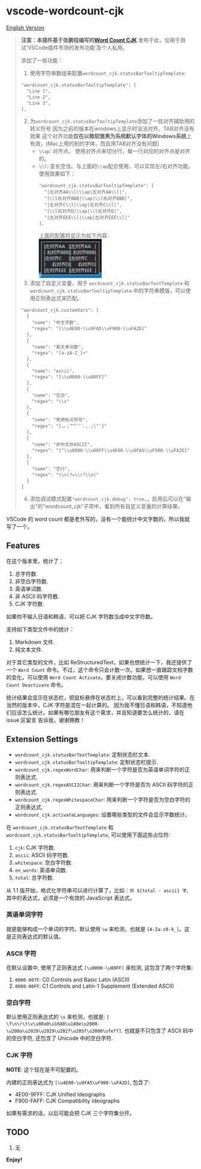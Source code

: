 # vscode-wordcount-cjk

[English Version](./README-en.md)

> **注意：本插件基于张鹏程编写的[Word Count CJK](https://marketplace.visualstudio.com/items?itemName=holmescn.vscode-wordcount-cjk)**
> 发布于此，仅用于测试‘VSCode插件市场的发布功能’及个人私用。
> 
> 添加了一些功能：
> 1. 使用字符串数组来配置`wordcount_cjk.statusBarTooltipTemplate`:
> ```
> "wordcount_cjk.statusBarTooltipTemplate": [
>   "Line 1",
>   "Line 2",
>   "Line 3",
> ],
> ```
> 2. 为`wordcount_cjk.statusBarTooltipTemplate`添加了一些对齐辅助用的转义符号
>   因为之前的版本在windows上显示时没法对齐，TAB对齐没有效果
>   这个对齐功能**仅在以微软雅黑为系统默认字体的Windows系统**上有效，(Mac上用的别的字体，而且用TAB对齐没有问题)
>    - `\\ap`: 对齐点。 使用对齐点来切分行，每一行对应的对齐点是对齐的。
>    - `\\l`: 变长空当。与上面的`\\ap`配合使用，可以实现左/右对齐功能。使用效果如下：
>       ```
>       "wordcount_cjk.statusBarTooltipTemplate": [
>         "|左对齐AA\\l|\\ap|左对齐AA\\l|",
>         "|\\l右对齐BBB|\\ap|\\l右对齐BBB|",
>         "|左对齐C\\l|\\ap|左对齐C\\l|",
>         "|\\l右对齐D|\\ap|\\l右对齐D|",
>         "|左对齐EEE\\l|\\ap|左对齐EEE\\l|"
>       ],
>       ```
>       上面的配置将显示为如下内容:   
>       ![a](doc/img/Tooltip-alignment.png)
> 3. 添加了自定义变量，用于 `wordcount_cjk.statusBarTextTemplate` 和 `wordcount_cjk.statusBarTooltipTemplate` 中的字符串模版，可以使用正则表达式来匹配。
>  ```
>  "wordcount_cjk.customVars": [
>    {
>      "name": "中文字数",
>      "regex": "[\\u4E00-\\u9FA5\\uF900-\\uFA2D]"
>    },
>    {
>      "name": "英文单词数",
>      "regex": "[a-zA-Z_]+"
>    },
>    {
>      "name": "ascii",
>      "regex": "[\\u0000-\\u00FF]"
>    },
>    {
>      "name": "空白",
>      "regex": "\\s"
>    },
>    {
>      "name": "常用标点符号",
>      "regex": "[，。；“”‘’：,.;\"']"
>    },
>    {
>      "name": "非中文非ASCII",
>      "regex": "[^\\u0000-\\u00FF\\u4E00-\\u9FA5\\uF900-\\uFA2D]"
>    },
>    {
>      "name": "空行",
>      "regex": "\\n(?=\\r?\\n)"
>    }
>  ]
>  ```
> 4. 添加调试模式配置`"wordcount_cjk.debug": true,`，启用后可以在“输出”的“wordcount_cjk”子项中，看到所有自定义变量的计算结果。
> 

VSCode 的 word count 都是老外写的，没有一个能统计中文字数的，所以我就写了一个。

## Features

在这个版本里，统计了：

1. 总字符数.
2. 非空白字符数.
3. 英语单词数.
4. 非 ASCII 码字符数.
5. CJK 字符数.

如果你不输入日语和韩语，可以把 CJK 字符数当成中文字符数。

支持如下类型文件中的统计：

1. Markdown 文件.
2. 纯文本文件.

对于其它类型的文件，比如 ReStructuredText，如果也想统计一下，我还提供了一个 `Word Count` 命令。不过，这个命令只会计数一次。如果想一直跟踪文档字数的变化，可以使用 `Word Count Activate`。要关闭计数功能，可以使用 `Word Count Deactivate` 命令。

统计结果会显示在状态栏，把鼠标悬停在状态栏上，可以看到完整的统计结果。在当然的版本中，CJK 字符是混在一起计算的。
因为我不懂日语和韩语，不知道他们应该怎么统计。如果有哪位朋友有这个需求，并且知道要怎么统计的，请在 issue 区留言
告诉我，谢谢赐教！

## Extension Settings

* `wordcount_cjk.statusBarTextTemplate`: 定制状态栏文本.
* `wordcount_cjk.statusBarTooltipTemplate`: 定制状态栏提示.
* `wordcount_cjk.regexWordChar`: 用来判断一个字符是否为英语单词字符的正则表达式.
* `wordcount_cjk.regexASCIIChar`: 用来判断一个字符是否为 ASCII 码字符的正则表达式.
* `wordcount_cjk.regexWhitespaceChar`: 用来判断一个字符是否为空白字符的正则表达式.
* `wordcount_cjk.activateLanguages`: 设置哪些类型的文件会显示字数统计。

在 `wordcount_cjk.statusBarTextTemplate` 和 `wordcount_cjk.statusBarTooltipTemplate`, 可以使用下面这些占位符:

1. `cjk`: CJK 字符数.
2. `ascii`: ASCII 码字符数.
3. `whitespace`: 空白字符数.
4. `en_words`: 英语单词数.
5. `total`: 总字符数.

从 1.1 版开始，格式化字符串可以进行计算了，比如：`共 ${total - ascii} 字`, 其中的表达式，必须是一个有效的 JavaScript 表达式。

### 英语单词字符

就是能够构成一个单词的字符。默认使用 `\w` 来检测，也就是 `[A-Za-z0-9_]`。这是正则表达式的默认值。

### ASCII 字符

在默认设置中, 使用了正则表达式 `[\u0000-\u00FF]` 来检测, 这包含了两个字符集:

1. `0000-007F`: C0 Controls and Basic Latin (ASCII)
2. `0080-00FF`: C1 Controls and Latin-1 Supplement (Extended ASCII)

### 空白字符

默认使用正则表达式的 `\s` 来检测，也就是:
`[ \f\n\r\t\v\u00a0\u1680\u180e\u2000-\u200a\u2028\u2029\u202f\u205f\u3000\ufeff]`. 也就是不只包含了 ASCII 码中的空白字符, 还包含了 Unicode 中的空白字符.

### CJK 字符

**NOTE**: 这个现在是不可配置的。

内建的正则表达式为 `[\u4E00-\u9FA5\uF900-\uFA2D]`, 包含了:

* 4E00-9FFF: CJK Unified Ideographs
* F900-FAFF: CJK Compatibility Ideographs

如果有需求的话，以后可能会把 CJK 三个字符集分开。

## TODO

1. 无

**Enjoy!**
